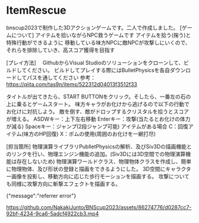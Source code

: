 
# ItemRescue
bnscup2023で制作した3Dアクションゲームです。二人で作成しました。
[ゲームについて]
 アイテムを拾いながらNPC救うゲームです
 アイテムを拾う(掬う)と特殊行動ができるように
 移動している味方NPCに敵NPCが攻撃しにいくので、それらを排除していき、高スコア獲得を目指す


[プレイ方法]
　GithubからVisual Studioのソリューションをクローンして、ビルドしてください。
ビルドしてプレイする際にはBulletPhysicsを各自ダウンロードしてパスを通してください
参考：https://qiita.com/tas9n/items/522312d04013f3512f33

タイトルが出てきたら、START BUTTONをクリック。そしたら、一番左の石の上に乗るとゲームスタート。
味方キャラがお化けから逃げるので以下の行動でお化けに対抗しよう。
敵を倒す、敵がドロップするクリスタルを拾うとスコアが増える。
	ASDWキー：上下左右移動
	Enterキー：攻撃(当たるとお化けの体力が減る)
	Spaceキー：ジャンプ(2段ジャンプ可能)
	アイテムがある場合
		C：回復アイテム(味方のHP回復)
		X：ボムの使用(周囲のお化けを一網打尽)

[担当箇所]
	物理演算ライブラリPublletPhysicsの解析、及びSiv3Dの描画機能とのリンクを行い、物理エンジン機能の追加。(Siv3Dには3D空間での物理演算機能は存在しないため)
	物理演算ワールドクラス、物理物体クラスを作成し、簡単に物理物体、及び形状の登録と描画をできるようにした。
	3D空間にキャラクター画像を投影し、移動方向に応じた歩行モーションを描画する。
	攻撃についても同様に攻撃方向に斬撃エフェクトを描画する。


{"message":"referrer error"}

https://github.com/NakakiJunto/BNScup2023/assets/86274776/d0287cc7-92bf-4234-9ca6-5adcf4922cb3.mp4


